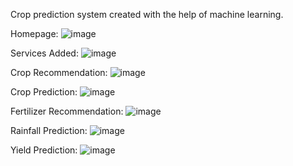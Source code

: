 Crop prediction system created with the help of machine learning.

Homepage:
![image](https://github.com/LeanderNathan/crop_prediction/assets/40952127/884a2913-33c2-4652-830b-606b567c483c)

Services Added:
![image](https://github.com/LeanderNathan/crop_prediction/assets/40952127/0dfc798f-ba9b-4bcc-ad4e-4cdf547d5847)

Crop Recommendation:
![image](https://github.com/LeanderNathan/crop_prediction/assets/40952127/1b093f3b-4b92-4456-83f4-2719e4121a77)

Crop Prediction:
![image](https://github.com/LeanderNathan/crop_prediction/assets/40952127/6fffac9a-3415-4769-b539-db6431f95700)

Fertilizer Recommendation:
![image](https://github.com/LeanderNathan/crop_prediction/assets/40952127/e12998ec-582f-43c7-9de1-d96368093f52)

Rainfall Prediction:
![image](https://github.com/LeanderNathan/crop_prediction/assets/40952127/f49be8de-9b6f-4a2f-b486-ff6c29b78b43)

Yield Prediction:
![image](https://github.com/LeanderNathan/crop_prediction/assets/40952127/4b99467f-1981-420e-aa55-d95aca984491)






